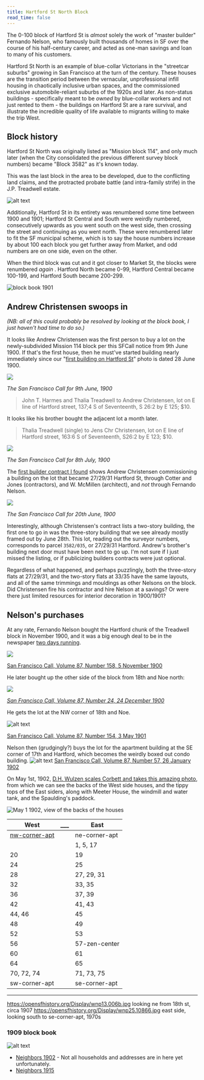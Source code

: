 ```yaml
---
title: Hartford St North Block
read_time: false
---
```



The 0-100 block of Hartford St is _almost_ solely the work of "master builder" Fernando Nelson, who famously built thousands of homes in SF over the course of his half-century career, and acted as one-man savings and loan to many of his customers.

Hartford St North is an example of blue-collar Victorians in the "streetcar suburbs" growing in San Francisco at the turn of the century. These houses are the transition period between the vernacular, unprofessional infill housing in chaotically inclusive urban spaces, and the commissioned exclusive automobile-reliant suburbs of the 1920s and later. As non-status buildings - specifically meant to be _owned_ by blue-collar workers and not just rented to them - the buildings on Hartford St are a rare survival, and illustrate the incredible quality of life available to migrants willing to make the trip West.

## Block history

Hartford St North was originally listed as "Mission block 114", and only much later (when the City consolidated the previous different survey block numbers) became "Block 3582" as it's known today.

This was the last block in the area to be developed, due to the conflicting land claims, and the protracted probate battle (and intra-family strife) in the J.P. Treadwell estate.

![alt text](blockbook-1894-north.png)

Additionally, Hartford St in its entirety was renumbered some time between 1900 and 1901; Hartford St Central and South were weirdly numbered, consecutively upwards as you went south on the west side, then crossing the street and continuing as you went north. These were renumbered later to fit the SF municipal scheme, which is to say the house numbers increase by about 100 each block you get further away from Market, and odd numbers are on one side, even on the other.

When the third block was cut and it got closer to Market St, the blocks were renumbered _again_ . Hartford North became 0-99, Hartford Central became 100-199, and Hartford South became 200-299.

![block book 1901](/buildings/north/images/blockbook-1901-north.png)

## Andrew Christensen swoops in

_(NB: all of this could probably be resolved by looking at the block book, I just haven't had time to do so.)_

It looks like Andrew Christensen was the first person to buy a lot on the newly-subdivided Mission 114 block per this SFCall notice from 9th June 1900. If that's the first house, then he must've started building nearly immediately since our "[first building on Hartford St](https://history.hartfordstreet.online/images/DHWulzen-Hartford-June-28-1900-1030am.png)" photo is dated 28 June 1900.

![](/buildings/images/SFCall-9-June-1900-retxns.jpg)

_The San Francisco Call for 9th June, 1900_

> John T. Harmes and Thalia Treadwell to Andrew Christensen, lot on E line of Hartford street, 137;4 S of Seventeenth, S 26:2 by E 125; $10.

It looks like his brother bought the adjacent lot a month later.

> Thalia Treadwell (single) to Jens Chr Christensen, lot on E line of Hartford street, 163:6 S of Seventeenth, S26:2 by E 123; $10.

![](/buildings/images/SFCall-8-July-1900-retxns.jpg)

_The San Francisco Call for 8th July, 1900_

The [first builder contract I found](https://cdnc.ucr.edu/?a=d&d=SFC19000620&dliv=userclipping&cliparea=1.13%2C3719%2C6091%2C885%2C569&factor=2&e=-------en--20-SFC-1--txt-txIN-%22line+of+hartford%22-------) shows Andrew Christensen commissioning a building on the lot that became 27/29/31 Hartford St, through Cotter and Jones (contractors), and W. McMillen (architect), and _not_ through Fernando Nelson.

![](/buildings/images/SFCall-20-June-1900-builder-contracts.jpg)

_The San Francisco Call for 20th June, 1900_

Interestingly, although Christensen's contract lists a two-story building, the first one to go in was the three-story building that we see already mostly framed out by June 28th. This lot, reading out the surveyor numbers, corresponds to parcel `3582/035`, or 27/29/31 Hartford. Andrew's brother's building next door must have been next to go up. I'm not sure if I just missed the listing, or if publicizing builders contracts were just optional.

Regardless of what happened, and perhaps puzzlingly, both the three-story flats at 27/29/31, and the two-story flats at 33/35 have the same layouts, and all of the same trimmings and mouldings as other Nelsons on the block. Did Christensen fire his contractor and hire Nelson at a savings? Or were there just limited resources for interior decoration in 1900/1901?

## Nelson's purchases

 At any rate, Fernando Nelson bought the Hartford chunk of the Treadwell block in November 1900, and it was a big enough deal to be in the newspaper [two days running](https://cdnc.ucr.edu/?a=d&d=SFC19001106.2.108.6&srpos=6&e=01-01-1899-01-12-1900--en--20--1-byDA-txt-txIN-%22fernando+nelson%22-------).

![](/buildings/images/SFCall-5-Nov-1900-renews.png)

 [San Francisco Call, Volume 87, Number 158, 5 November 1900](https://cdnc.ucr.edu/?a=d&d=SFC19001105.2.104&srpos=5&e=01-01-1899-01-12-1900--en--20--1-byDA-txt-txIN-%22fernando+nelson%22-------)

 He later bought up the other side of the block from 18th and Noe north:

![](/buildings/images/SFCall-24-Dec-1900-renews.png)

_[San Francisco Call, Volume 87, Number 24, 24 December 1900](https://cdnc.ucr.edu/?a=d&d=SFC19001224.2.106&srpos=3&e=-------en--20--1-byDA-txt-txIN-%22fernando+nelson%22+treadwell-------)_

He gets the lot at the NW corner of 18th and Noe.

![alt text](images/SFCall-3-May-1901.png)

[San Francisco Call, Volume 87, Number 154, 3 May 1901](https://cdnc.ucr.edu/?a=d&d=SFC19010503.2.175&srpos=4&e=-------en--20--1-byDA-txt-txIN-%22fernando+nelson%22+treadwell-------)

Nelson then (grudgingly?) buys the lot for the apartment building at the SE corner of 17th and Hartford, which becomes the weirdly boxed out condo building.
![alt text](images/SFCall-26-Jan-1902.png)
[San Francisco Call, Volume 87, Number 57, 26 January 1902](https://cdnc.ucr.edu/?a=d&d=SFC19020126.2.139&srpos=5&e=-------en--20--1-byDA-txt-txIN-%22fernando+nelson%22+treadwell-------)



On May 1st, 1902, [D.H. Wulzen scales Corbett and takes this amazing photo](https://digitalsf.org/record/10059), from which we can see the backs of the West side houses, and the tippy tops of the East siders, along with Meeter House, the windmill and water tank, and the Spaulding's paddock.

![May 1 1902, view of the backs of the houses](images/dhwulzen-hartford-1902.jpg)




| West          | ___ | East          |
| ------------- | --- | ------------- |
| [nw-corner-apt](/buildings/north/nw-corner-apt/) |     | ne-corner-apt |
|               |     | 1, 5, 17      |
| 20            |     | 19            |
| 24            |     | 25            |
| 28            |     | 27, 29, 31    |
| 32            |     | 33, 35        |
| 36            |     | 37, 39        |
| 42            |     | 41, 43        |
| 44, 46        |     | 45            |
| 48            |     | 49            |
| 52            |     | 53            |
| 56            |     | 57-zen-center |
| 60            |     | 61            |
| 64            |     | 65            |
| 70, 72, 74    |     | 71, 73, 75    |
| sw-corner-apt |     | se-corner-apt |

---

<https://opensfhistory.org/Display/wnp13.006b.jpg> looking ne from 18th st, circa 1907
<https://opensfhistory.org/Display/wnp25.10866.jpg> east side, looking south to se-corner-apt, 1970s


### 1909 block book

![alt text](images/blockbook-1909-north.png)

- [Neighbors 1902](./1902-north/) - Not all households and addresses are in here yet unfortunately.
- [Neighbors 1915](./1915-north/)